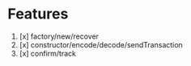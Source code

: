 # Features

1. [x] factory/new/recover
2. [x] constructor/encode/decode/sendTransaction
3. [x] confirm/track